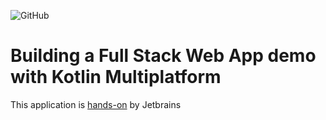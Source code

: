 ![GitHub](https://img.shields.io/github/license/kazokmr/kotlin-jvm-js-fullstack-demo?style=plastic)

# Building a Full Stack Web App demo with Kotlin Multiplatform

This application is [hands-on](https://play.kotlinlang.org/hands-on/Full%20Stack%20Web%20App%20with%20Kotlin%20Multiplatform/01_Introduction) by Jetbrains